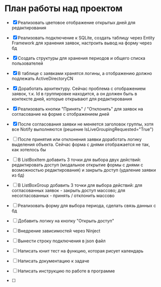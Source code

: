 # План работы над проектом

- [x] Реализовать цветовое отображение открытых дней для редактирования
- [x] Реализовать подключение к SQLite, создать таблицу через Entity Framework для хранения заявок, настроить вывод на форму через бд
- [x] Создать структуры для хранения периодов и общего списка пользователей
- [x] В таблице с заявками хранятся логины, а отображению должно подлежать ActiveDirectoryCN
- [x] Доработать архитектуру. Сейчас проблема с отображением заявок, т.к. Id в группировке находится, а он должен быть в контексте дней, которые открывают для редактирования
- [x] Реализовать кнопки "Принять" / "Отклонить" для заявок на согласование на форме с отображением дней
- [x] После согласования заявки не меняется заголовок группы, хотя все Notify выполняются (решение IsLiveGroupingRequested="True")
- [ ] После принятия или отклонения заявки доработать логику выделения объекта. Сейчас форма с днями отображается не так, как хотелось бы

- [ ] В ListBoxItem добавить 3 точки для выбора двух действий: редактировать доступ (модальное открытие формы с днями с возможностью редактирования) и закрыть доступ (удаление заявки из бд)
- [ ] В ListBoxGroup добавить 3 точки для выбора действий: для согласованных заявок - закрыть доступ массово; для несогласованных - принять / отклонить массово
- [ ] Реализовать форму для выбора периода, сделать связь данных с бд
- [ ] Добавить логику на кнопку "Открыть доступ"
- [ ] Внедрение зависимостей через Ninject
- [ ] Вынести строку подключения в json файл
- [ ] Написать юнит тест на функцию, которая рисует календарь
- [ ] Написать документацию к задаче
- [ ] Написать инструкцию по работе в программе
- [ ] 




